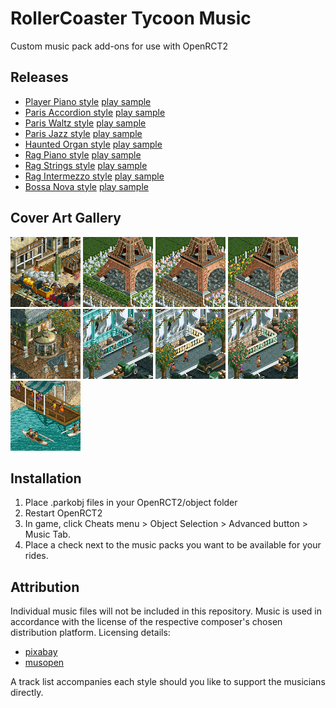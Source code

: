 # RollerCoaster Tycoon Music
Custom music pack add-ons for use with OpenRCT2

## Releases
- [Player Piano style][1] [play sample](https://pixabay.com/music/vintage-vintage-movie-116223/)
- [Paris Accordion style][2] [play sample](https://pixabay.com/music/acoustic-group-a-walk-in-paris-126173/)
- [Paris Waltz style][3] [play sample](https://pixabay.com/music/folk-french-waltz-musette-202799/)
- [Paris Jazz style][4] [play sample](https://pixabay.com/music/acoustic-group-french-jazz-music-142911/)
- [Haunted Organ style][5] [play sample](https://musopen.org/music/31358-preambulum-and-fugue-in-c-minor/)
- [Rag Piano style][6] [play sample](https://pixabay.com/music/classical-piano-chicken-tango-1914-e-j-stark-190359/)
- [Rag Strings style][7] [play sample](https://pixabay.com/music/classical-string-quartet-sunflower-tickle-percy-wenrich-1908-arranged-for-strings-188145/)
- [Rag Intermezzo style][8] [play sample](https://pixabay.com/music/classical-string-quartet-lily-of-the-prairie-kerry-mills-1909-arranged-for-strings-188147/)
- [Bossa Nova style][9] [play sample](https://pixabay.com/music/smooth-jazz-piano-jazz-bossa-nova-cozy-cafe-coffee-shop-music-203916/)

## Cover Art Gallery
![Player Piano style cover](/player_piano_style/images/cover.png)
![Paris Accordion style cover](/paris_accordion_style/images/cover.png)
![Paris Waltz style cover](/paris_waltz_style/images/cover.png)
![Paris Jazz style cover](/paris_jazz_style/images/cover.png)
![Haunted Organ style cover](/haunted_organ_style/images/cover.png)
![Rag Piano style cover](/rag_piano_style/images/cover.png)
![Rag Strings style cover](/rag_strings_style/images/cover.png)
![Rag Intermezzo style cover](/rag_intermezzo_style/images/cover.png)
![Bossa Nova style cover](/bossa_nova_style/images/cover.png)

[1]:/player_piano_style/projectionist.music.playerpiano.parkobj
[2]:/paris_accordion_style/projectionist.music.parisaccordion.parkobj
[3]:/paris_waltz_style/projectionist.music.pariswaltz.parkobj
[4]:/paris_jazz_style/projectionist.music.parisjazz.parkobj
[5]:/haunted_organ_style/projectionist.music.hauntedorgan.parkobj
[6]:/rag_piano_style/projectionist.music.ragpiano.parkobj
[7]:/rag_strings_style/projectionist.music.ragstring.parkobj
[8]:/rag_intermezzo_style/projectionist.music.ragintermezzo.parkobj
[9]:/bossa_nova_style/projectionist.music.bossanova.parkobj


## Installation
1. Place .parkobj files in your OpenRCT2/object folder
2. Restart OpenRCT2
3. In game, click Cheats menu > Object Selection > Advanced button > Music Tab.
4. Place a check next to the music packs you want to be available for your rides.

## Attribution
Individual music files will not be included in this repository. Music is used in accordance with the license of the respective composer's chosen distribution platform. Licensing details:
- [pixabay](https://pixabay.com/service/license-summary/)
- [musopen](https://musopen.org/music/)

A track list accompanies each style should you like to support the musicians directly.